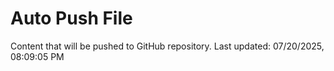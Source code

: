 # Auto Push File

Content that will be pushed to GitHub repository.
Last updated: 07/20/2025, 08:09:05 PM